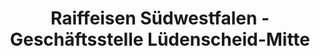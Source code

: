 ---
title: "Raiffeisen Südwestfalen - Geschäftsstelle Lüdenscheid-Mitte"
url: /luedenscheid/raiffeisen-suedwestfalen-geschaeftsstelle-luedenscheid-mitte/
shop: Garten-Center
---